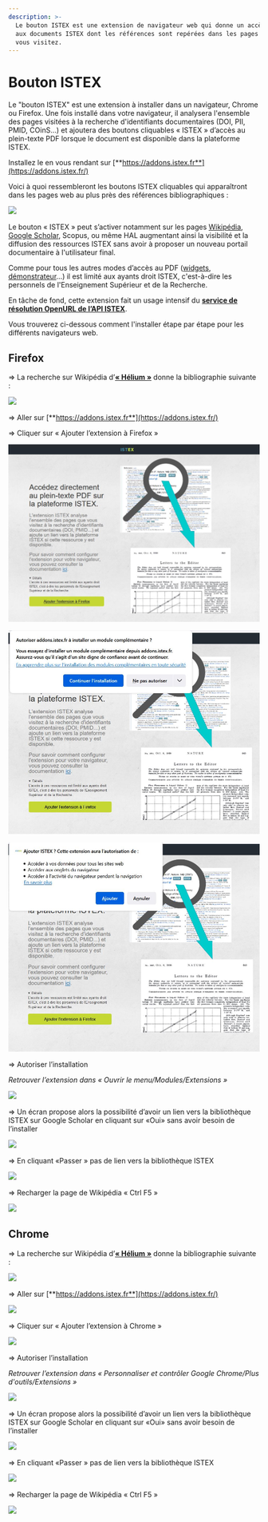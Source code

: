 ```yaml
---
description: >-
  Le bouton ISTEX est une extension de navigateur web qui donne un accès rapide
  aux documents ISTEX dont les références sont repérées dans les pages web que
  vous visitez.
---
```


# Bouton ISTEX

Le "bouton ISTEX" est une extension à installer dans un navigateur, Chrome ou Firefox. Une fois installé dans votre navigateur, il analysera l'ensemble des pages visitées à la recherche d'identifiants documentaires \(DOI, PII, PMID, COinS...\) et ajoutera des boutons cliquables « ISTEX » d’accès au plein-texte PDF lorsque le document est disponible dans la plateforme ISTEX.

Installez le en vous rendant sur [**https://addons.istex.fr**](https://addons.istex.fr/)

Voici à quoi ressembleront les boutons ISTEX cliquables qui apparaîtront dans les pages web au plus près des références bibliographiques :

![](../.gitbook/assets/image.png)

Le bouton « ISTEX » peut s’activer notamment sur les pages [Wikipédia](https://fr.wikipedia.org/wiki/H%C3%A9lium), [Google Scholar](https://scholar.google.fr/scholar?hl=fr&as_sdt=0%2C5&q=brain&btnG=), Scopus, ou même HAL augmentant ainsi la visibilité et la diffusion des ressources ISTEX sans avoir à proposer un nouveau portail documentaire à l'utilisateur final.

Comme pour tous les autres modes d’accès au PDF \([widgets](https://widgets.istex.fr), [démonstrateur](http://demo.istex.fr)…\) il est limité aux ayants droit ISTEX, c'est-à-dire les personnels de l'Enseignement Supérieur et de la Recherche.

En tâche de fond, cette extension fait un usage intensif du [**service de résolution OpenURL de l’API ISTEX**](../api/openurl/).

Vous trouverez ci-dessous comment l'installer étape par étape pour les différents navigateurs web.

## Firefox

=&gt; La recherche sur Wikipédia d’[**« Hélium »**](https://fr.wikipedia.org/wiki/Hélium) donne la bibliographie suivante :

![](../.gitbook/assets/firefox1.png)

=&gt; Aller sur [**https://addons.istex.fr**](https://addons.istex.fr/)

=&gt; Cliquer sur « Ajouter l’extension à Firefox »

![](../.gitbook/assets/addonfirefox.jpg)

![](../.gitbook/assets/addonfirefox2.jpg)

![](../.gitbook/assets/addonfirefox3.jpg)

=&gt; Autoriser l’installation

_Retrouver l’extension dans « Ouvrir le menu/Modules/Extensions »_

![](../.gitbook/assets/firefox4.png)

=&gt; Un écran propose alors la possibilité d’avoir un lien vers la bibliothèque ISTEX sur Google Scholar en cliquant sur «Oui» sans avoir besoin de l’installer

![](../.gitbook/assets/firefox5.png)

=&gt; En cliquant «Passer » pas de lien vers la bibliothèque ISTEX

![](../.gitbook/assets/firefox6.png)

=&gt; Recharger la page de Wikipédia « Ctrl F5 »

![](../.gitbook/assets/firefox7.PNG)

## Chrome

=&gt; La recherche sur Wikipédia d’[**« Hélium »**](https://fr.wikipedia.org/wiki/Hélium) donne la bibliographie suivante :

![](../.gitbook/assets/chrome1.png)

=&gt; Aller sur [**https://addons.istex.fr**](https://addons.istex.fr/)

![](../.gitbook/assets/chrome2.png)

=&gt; Cliquer sur « Ajouter l’extension à Chrome »

![](../.gitbook/assets/chrome3.png)

=&gt; Autoriser l’installation

_Retrouver l’extension dans « Personnaliser et contrôler Google Chrome/Plus d'outils/Extensions »_

![](../.gitbook/assets/chrome4.png)

=&gt; Un écran propose alors la possibilité d’avoir un lien vers la bibliothèque ISTEX sur Google Scholar en cliquant sur «Oui» sans avoir besoin de l’installer

![](../.gitbook/assets/chrome5.png)

=&gt; En cliquant «Passer » pas de lien vers la bibliothèque ISTEX

![](../.gitbook/assets/chrome6.png)

=&gt; Recharger la page de Wikipédia « Ctrl F5 »

![](../.gitbook/assets/chrome7.PNG)

